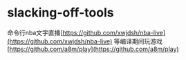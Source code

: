 # slacking-off-tools

命令行nba文字直播[https://github.com/xwjdsh/nba-live](https://github.com/xwjdsh/nba-live)
等编译期间玩游戏[https://github.com/a8m/play](https://github.com/a8m/play)
